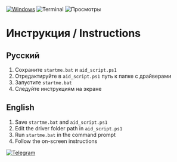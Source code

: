 [![Windows](https://badgen.net/badge/icon/windows?icon=windows&label)](https://microsoft.com/windows/)
![Terminal](https://badgen.net/badge/icon/terminal?icon=terminal&label)
![Просмотры](https://views.igorkowalczyk.dev/api/badge/mioamio?repo=autoinstalldriver_windows&label=Просмотры&style=classic)


# Инструкция / Instructions

## Русский

1.  Сохраните `startme.bat` и `aid_script.ps1`
2.  Отредактируйте в `aid_script.ps1` путь к папке с драйверами
3.  Запустите `startme.bat`
4.  Следуйте инструкциям на экране

## English

1.  Save `startme.bat` and `aid_script.ps1`
2.  Edit the driver folder path in `aid_script.ps1`
3.  Run `startme.bat` in the command prompt
4.  Follow the on-screen instructions

<a href="https://t.me/topvselennaya"><img src="https://img.shields.io/badge/Telegram-white?style=for-the-badge&logo=telegram&logoColor=2CA5E0" alt="Telegram"></a>
